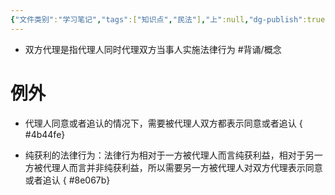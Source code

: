 ```yaml
---
{"文件类别":"学习笔记","tags":["知识点","民法"],"上":null,"dg-publish":true,"permalink":"/学习笔记studyup/民法总论/双方代理/","dgPassFrontmatter":true,"created":"2024-08-20T16:27:44.816+08:00","updated":"2024-10-25T12:27:52.868+08:00"}
---
```


- 双方代理是指代理人同时代理双方当事人实施法律行为 #背诵/概念 
# 例外
- 代理人同意或者追认的情况下，需要被代理人双方都表示同意或者追认
{ #4b44fe}

- 纯获利的法律行为：法律行为相对于一方被代理人而言纯获利益，相对于另一方被代理人而言并非纯获利益，所以需要另一方被代理人对双方代理表示同意或者追认
{ #8e067b}
